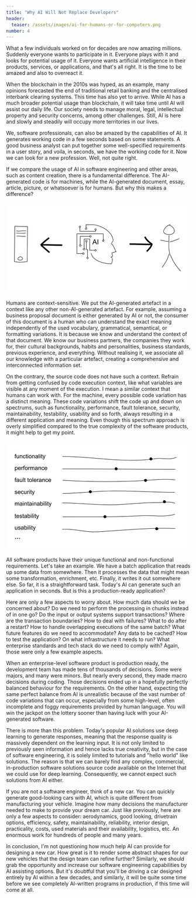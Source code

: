 ```yaml
---
title: "Why AI Will Not Replace Developers"
header:
  teaser: /assets/images/ai-for-humans-or-for-computers.png
number: 4
---
```

What a few individuals worked on for decades are now amazing millions. Suddenly everyone wants to participate in it. Everyone plays with it and looks for potential usage of it. Everyone wants artificial intelligence in their products, services, or applications, and that's all right. It is the time to be amazed and also to overreact it.

When the blockchain in the 2010s was hyped, as an example, many opinions forecasted the end of traditional retail banking and the centralised interbank clearing systems. This time has also yet to arrive. While AI has a much broader potential usage than blockchain, it will take time until AI will assist our daily life. Our society needs to manage moral,  legal, intellectual property and security concerns, among other challenges. Still, AI is here and slowly and steadily will occupy more territories in our lives.

We, software professionals, can also be amazed by the capabilities of AI. It generates working code in a few seconds based on some statements. A good business analyst can put together some well-specified requirements in a user story, and voila, in seconds, we have the working code for it. Now we can look for a new profession. Well, not quite right.

If we compare the usage of AI in software engineering and other areas, such as content creation, there is a fundamental difference. The AI-generated code is for machines, while the AI-generated document, essay, article, picture, or whatsoever is for humans. But why this makes a difference?

![](/assets/images/ai-for-humans-or-for-computers.png)

Humans are context-sensitive. We put the AI-generated artefact in a context like any other non-AI-generated artefact. For example, assuming a business proposal document is either generated by AI or not, the consumer of this document is a human who can understand the exact meaning independently of the used vocabulary, grammatical, semantical, or formatting variations. It is because we know and understand the context of that document. We know our business partners, the companies they work for, their cultural backgrounds, habits and personalities, business standards, previous experience, and everything. Without realising it, we associate all our knowledge with a particular artefact, creating a comprehensive and interconnected information set.

On the contrary, the source code does not have such a context. Refrain from getting confused by code execution context, like what variables are visible at any moment of the execution. I mean a similar context that humans can work with. For the machine, every possible code variation has a distinct meaning. These code variations shift the code up and down on spectrums, such as functionality, performance, fault tolerance, security, maintainability, testability, usability and so forth, always resulting in a different application and meaning. Even though this spectrum approach is overly simplified compared to the true complexity of the software products, it might help to get my point.

![](/assets/images/ai-spectrums-of-softwares.png)

All software products have their unique functional and non-functional requirements. Let's take an example. We have a batch application that reads up some data from somewhere. Then it processes the data that might mean some transformation, enrichment, etc. Finally, it writes it out somewhere else. So far, it is a straightforward task. Today's AI can generate such an application in seconds. But is this a production-ready application?

Here are only a few aspects to worry about. How much data should we be concerned about? Do we need to perform the processing in chunks instead of in one go? Do the input or output systems support transactions? Where are the transaction boundaries? How to deal with failures? What to do after a restart? How to handle overlapping executions of the same batch? What future features do we need to accommodate? Any data to be cached? How to test the application? On what infrastructure it needs to run? What enterprise standards and tech stack do we need to comply with? Again, those were only a few example aspects.

When an enterprise-level software product is production ready, the development team has made tens of thousands of decisions. Some were majors, and many were minors. But nearly every second, they made macro decisions during coding. Those decisions ended up in a hopefully perfectly balanced behaviour for the requirements. On the other hand, expecting the same perfect balance from AI is unrealistic because of the vast number of code variations that can occur, especially from some high-level, often incomplete and foggy requirements provided by human language. You will win the jackpot on the lottery sooner than having luck with your AI-generated software.

There is more than this problem. Today's popular AI solutions use deep learning to generate responses, meaning that the response quality is massively dependent on the learning input. It is not only limited to previously seen information and hence lacks true creativity, but in the case of software engineering, it is solely limited to tutorials and "hello world" like solutions. The reason is that we can barely find any complex, commercial, in-production software solutions source code available on the Internet that we could use for deep learning. Consequently, we cannot expect such solutions from AI either.

If you are not a software engineer, think of a new car. You can quickly generate good-looking cars with AI, which is quite different from manufacturing your vehicle. Imagine how many decisions the manufacturer needed to make to provide your dream car. Just like previously, here are only a few aspects to consider: aerodynamics, good looking, drivetrain options, efficiency, safety, maintainability, reliability, interior design, practicality, costs, used materials and their availability, logistics, etc. An enormous work for hundreds of people and many years.

In conclusion, I'm not questioning how much help AI can provide for designing a new car. How great is it to render some abstract shapes for our new vehicles that the design team can refine further? Similarly, we should grab the opportunity and increase our software engineering capabilities by AI assisting options. But it's doubtful that you'll be driving a car designed entirely by AI within a few decades, and similarly, it will be quite some time before we see completely AI-written programs in production, if this time will come at all.

